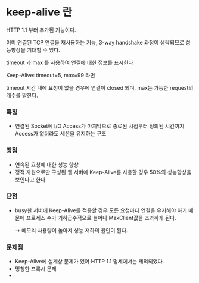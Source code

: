 # keep-alive 란

HTTP 1.1 부터 추가된 기능이다.

이미 연결된 TCP 연결을 재사용하는 기능, 3-way handshake 과정이 생략되므로 성능향상을 기대할 수 있다.

timeout 과 max 를 사용하여 연결에 대한 정보를 표시한다

Keep-Alive: timeout=5, max=99 라면

timeout 시간 내에 요청이 없을 경우에 연결이 closed 되며, max는 가능한 request의 개수를 말한다.

### 특징

- 연결된 Socket에 I/O Access가 마지막으로 종료된 시점부터 정의된 시간까지 Access가 없더라도 세션을 유지하는 구조

### 장점

- 연속된 요청에 대한 성능 향상
- 정적 자원으로만 구성된 웹 서버에 Keep-Alive를 사용할 경우 50%의 성능향상을 보인다고 한다.

### 단점

- busy한 서버에 Keep-Alive를 적용할 경우 모든 요청마다 연결을 유지해야 하기 때문에 프로세스 수가 기하급수적으로 늘어나 MaxClient값을 초과하게 된다.
    
    → 메모리 사용량이 높아져 성능 저하의 원인이 된다.
    

### 문제점

- Keep-Alive에 설계상 문제가 있어 HTTP 1.1 명세에서는 제외되었다.
- 멍청한 프록시 문제
-